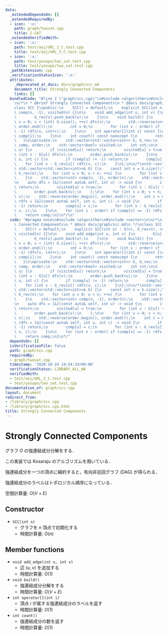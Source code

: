```yaml
---
data:
  _extendedDependsOn: []
  _extendedRequiredBy:
  - icon: ':x:'
    path: graph/twosat.cpp
    title: 2-SAT
  _extendedVerifiedWith:
  - icon: ':x:'
    path: test/aoj/GRL_3_C.test.cpp
    title: test/aoj/GRL_3_C.test.cpp
  - icon: ':x:'
    path: test/yosupo/two_sat.test.cpp
    title: test/yosupo/two_sat.test.cpp
  _pathExtension: cpp
  _verificationStatusIcon: ':x:'
  attributes:
    _deprecated_at_docs: docs/graph/scc.md
    document_title: Strongly Connected Components
    links: []
  bundledCode: "#line 2 \"graph/scc.cpp\"\n#include <algorithm>\n#include <vector>\n\
    \n/*\n * @brief Strongly Connected Components\n * @docs docs/graph/scc.md\n */\n\
    class SCC {\npublic:\n    SCC() = default;\n    explicit SCC(int n) : G(n), G_rev(n),\
    \ comp(n, -1), visited(n) {}\n\n    void add_edge(int u, int v) {\n        G[u].push_back(v);\n\
    \        G_rev[v].push_back(u);\n    }\n\n    void build() {\n        for (int\
    \ v = 0; v < (int) G.size(); ++v) dfs(v);\n        std::reverse(order.begin(),\
    \ order.end());\n        cnt = 0;\n        for (int v : order) if (comp[v] ==\
    \ -1) rdfs(v, cnt++);\n    }\n\n    int operator[](int i) const {\n        return\
    \ comp[i];\n    }\n\n    int count() const noexcept {\n        return cnt;\n \
    \   }\n\nprivate:\n    std::vector<std::vector<int>> G, G_rev;\n    std::vector<int>\
    \ comp, order;\n    std::vector<bool> visited;\n    int cnt;\n\n    void dfs(int\
    \ u) {\n        if (visited[u]) return;\n        visited[u] = true;\n        for\
    \ (int v : G[u]) dfs(v);\n        order.push_back(u);\n    }\n\n    void rdfs(int\
    \ u, int c) {\n        if (comp[u] != -1) return;\n        comp[u] = c;\n    \
    \    for (int v : G_rev[u]) rdfs(v, c);\n    }\n};\n\n/*\nstd::vector<int> scc_decomposition(const\
    \ std::vector<std::vector<int>>& G) {\n    const int n = G.size();\n    std::vector<std::vector<int>>\
    \ G_rev(n);\n    for (int u = 0; u < n; ++u) {\n        for (int v : G[u]) G_rev[v].push_back(u);\n\
    \    }\n    std::vector<int> comp(n, -1), order(n);\n    std::vector<bool> visited(n);\n\
    \n    auto dfs = [&](const auto& self, int u) -> void {\n        if (visited[u])\
    \ return;\n        visited[u] = true;\n        for (int v : G[u]) self(self, v);\n\
    \        order.push_back(v);\n    };\n\n    for (int v = 0; v < n; ++v) dfs(dfs,\
    \ v);\n    std::reverse(order.begin(), order.end());\n    int c = 0;\n\n    auto\
    \ rdfs = [&](const auto& self, int u, int c) -> void {\n        if (comp[u] !=\
    \ -1) return;\n        comp[u] = c;\n        for (int v : G_rev[u]) self(self,\
    \ v, c);\n    }\n\n    for (int v : order) if (comp[v] == -1) rdfs(rdfs, v, c++);\n\
    \    return comp;\n}\n*/\n"
  code: "#pragma once\n#include <algorithm>\n#include <vector>\n\n/*\n * @brief Strongly\
    \ Connected Components\n * @docs docs/graph/scc.md\n */\nclass SCC {\npublic:\n\
    \    SCC() = default;\n    explicit SCC(int n) : G(n), G_rev(n), comp(n, -1),\
    \ visited(n) {}\n\n    void add_edge(int u, int v) {\n        G[u].push_back(v);\n\
    \        G_rev[v].push_back(u);\n    }\n\n    void build() {\n        for (int\
    \ v = 0; v < (int) G.size(); ++v) dfs(v);\n        std::reverse(order.begin(),\
    \ order.end());\n        cnt = 0;\n        for (int v : order) if (comp[v] ==\
    \ -1) rdfs(v, cnt++);\n    }\n\n    int operator[](int i) const {\n        return\
    \ comp[i];\n    }\n\n    int count() const noexcept {\n        return cnt;\n \
    \   }\n\nprivate:\n    std::vector<std::vector<int>> G, G_rev;\n    std::vector<int>\
    \ comp, order;\n    std::vector<bool> visited;\n    int cnt;\n\n    void dfs(int\
    \ u) {\n        if (visited[u]) return;\n        visited[u] = true;\n        for\
    \ (int v : G[u]) dfs(v);\n        order.push_back(u);\n    }\n\n    void rdfs(int\
    \ u, int c) {\n        if (comp[u] != -1) return;\n        comp[u] = c;\n    \
    \    for (int v : G_rev[u]) rdfs(v, c);\n    }\n};\n\n/*\nstd::vector<int> scc_decomposition(const\
    \ std::vector<std::vector<int>>& G) {\n    const int n = G.size();\n    std::vector<std::vector<int>>\
    \ G_rev(n);\n    for (int u = 0; u < n; ++u) {\n        for (int v : G[u]) G_rev[v].push_back(u);\n\
    \    }\n    std::vector<int> comp(n, -1), order(n);\n    std::vector<bool> visited(n);\n\
    \n    auto dfs = [&](const auto& self, int u) -> void {\n        if (visited[u])\
    \ return;\n        visited[u] = true;\n        for (int v : G[u]) self(self, v);\n\
    \        order.push_back(v);\n    };\n\n    for (int v = 0; v < n; ++v) dfs(dfs,\
    \ v);\n    std::reverse(order.begin(), order.end());\n    int c = 0;\n\n    auto\
    \ rdfs = [&](const auto& self, int u, int c) -> void {\n        if (comp[u] !=\
    \ -1) return;\n        comp[u] = c;\n        for (int v : G_rev[u]) self(self,\
    \ v, c);\n    }\n\n    for (int v : order) if (comp[v] == -1) rdfs(rdfs, v, c++);\n\
    \    return comp;\n}\n*/"
  dependsOn: []
  isVerificationFile: false
  path: graph/scc.cpp
  requiredBy:
  - graph/twosat.cpp
  timestamp: '2020-10-24 14:54:33+09:00'
  verificationStatus: LIBRARY_ALL_WA
  verifiedWith:
  - test/aoj/GRL_3_C.test.cpp
  - test/yosupo/two_sat.test.cpp
documentation_of: graph/scc.cpp
layout: document
redirect_from:
- /library/graph/scc.cpp
- /library/graph/scc.cpp.html
title: Strongly Connected Components
---
```

# Strongly Connected Components

グラフ $G$ の強連結成分分解をする．

この実装では Kosaraju のアルゴリズムを用いている．

強連結成分を一つの頂点に縮約すると，有向非巡回グラフ (DAG) が得られる．

強連結成分のラベルはトポロジカル順序になっている．

空間計算量: $O(V + E)$

## Constructor

- `SCC(int n)`
    - グラフを $n$ 頂点で初期化する
    - 時間計算量: $O(n)$

## Member functions

- `void add_edge(int u, int v)`
    - 辺 $(u, v)$ を追加する
    - 時間計算量: $O(1)$
- `void build()`
    - 強連結成分分解をする
    - 時間計算量: $O(V + E)$
- `int operator[](int i)`
    - 頂点 $i$ が属する強連結成分のラベルを返す
    - 時間計算量: $O(1)$
- `int count()`
    - 強連結成分の数を返す
    - 時間計算量: $O(1)$